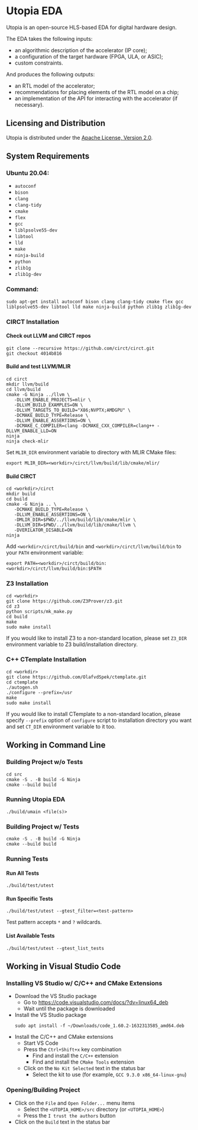 [//]: <> (SPDX-License-Identifier: Apache-2.0)

# Utopia EDA

Utopia is an open-source HLS-based EDA for digital hardware design.

The EDA takes the following inputs:
* an algorithmic description of the accelerator (IP core);
* a configuration of the target hardware (FPGA, ULA, or ASIC);
* custom constraints.

And produces the following outputs:
* an RTL model of the accelerator;
* recommendations for placing elements of the RTL model on a chip;
* an implementation of the API for interacting with the accelerator (if necessary).

## Licensing and Distribution

Utopia is distributed under the [Apache License, Version 2.0](http://www.apache.org/licenses/LICENSE-2.0).

## System Requirements

### Ubuntu 20.04:

* `autoconf`
* `bison`
* `clang`
* `clang-tidy`
* `cmake`
* `flex`
* `gcc`
* `liblpsolve55-dev`
* `libtool`
* `lld`
* `make`
* `ninja-build`
* `python`
* `zlib1g`
* `zlib1g-dev`

### Command:

```
sudo apt-get install autoconf bison clang clang-tidy cmake flex gcc liblpsolve55-dev libtool lld make ninja-build python zlib1g zlib1g-dev
```

### CIRCT Installation

#### Check out LLVM and CIRCT repos

```
git clone --recursive https://github.com/circt/circt.git
git checkout 4014b816
```

#### Build and test LLVM/MLIR

```
cd circt
mkdir llvm/build
cd llvm/build
cmake -G Ninja ../llvm \
   -DLLVM_ENABLE_PROJECTS=mlir \
   -DLLVM_BUILD_EXAMPLES=ON \
   -DLLVM_TARGETS_TO_BUILD="X86;NVPTX;AMDGPU" \
   -DCMAKE_BUILD_TYPE=Release \
   -DLLVM_ENABLE_ASSERTIONS=ON \
   -DCMAKE_C_COMPILER=clang -DCMAKE_CXX_COMPILER=clang++ -DLLVM_ENABLE_LLD=ON
ninja
ninja check-mlir
```
Set `MLIR_DIR` environment variable to directory with MLIR CMake files:
```
export MLIR_DIR=<workdir>/circt/llvm/build/lib/cmake/mlir/
```

#### Build CIRCT

```
cd <workdir>/circt
mkdir build
cd build
cmake -G Ninja .. \
   -DCMAKE_BUILD_TYPE=Release \
   -DLLVM_ENABLE_ASSERTIONS=ON \
   -DMLIR_DIR=$PWD/../llvm/build/lib/cmake/mlir \
   -DLLVM_DIR=$PWD/../llvm/build/lib/cmake/llvm \
   -DVERILATOR_DISABLE=ON
ninja
```
Add `<workdir>/circt/build/bin` and `<workdir>/circt/llvm/build/bin`
to your `PATH` environment variable:
```
export PATH=<workdir>/circt/build/bin:<workdir>/circt/llvm/build/bin:$PATH
```

### Z3 Installation

```
cd <workdir>
git clone https://github.com/Z3Prover/z3.git
cd z3
python scripts/mk_make.py
cd build
make
sudo make install
```
If you would like to install Z3 to a non-standard location,
please set `Z3_DIR` environment variable to Z3 build/installation directory.

### C++ CTemplate Installation

```
cd <workdir>
git clone https://github.com/OlafvdSpek/ctemplate.git
cd ctemplate
./autogen.sh
./configure --prefix=/usr
make
sudo make install
```
If you would like to install CTemplate to a non-standard location,
please specify `--prefix` option of `configure` script to installation directory you want
and set `CT_DIR` environment variable to it too.

## Working in Command Line

### Building Project w/o Tests

```
cd src
cmake -S . -B build -G Ninja
cmake --build build
```

### Running Utopia EDA

```
./build/umain <file(s)>
```

### Building Project w/ Tests

```
cmake -S . -B build -G Ninja
cmake --build build
```

### Running Tests

#### Run All Tests

```
./build/test/utest

```

#### Run Specific Tests

```
./build/test/utest --gtest_filter=<test-pattern>
```
Test pattern accepts ```*``` and ```?``` wildcards.

#### List Available Tests

```
./build/test/utest --gtest_list_tests
```

## Working in Visual Studio Code

### Installing VS Studio w/ C/C++ and CMake Extensions
* Download the VS Studio package
  * Go to https://code.visualstudio.com/docs/?dv=linux64_deb
  * Wait until the package is downloaded
* Install the VS Studio package
  ```
  sudo apt install -f ~/Downloads/code_1.60.2-1632313585_amd64.deb
  ```
* Install the C/C++ and CMake extensions
  * Start VS Code
  * Press the `Ctrl+Shift+x` key combination
    * Find and install the `C/C++` extension
    * Find and install the `CMake Tools` extension
  * Click on the `No Kit Selected` text in the status bar
    * Select the kit to use (for example, `GCC 9.3.0 x86_64-linux-gnu`)

### Opening/Building Project

* Click on the `File` and `Open Folder...` menu items
  * Select the `<UTOPIA_HOME>/src` directory (or `<UTOPIA_HOME>`)
  * Press the `I trust the authors` button
* Click on the `Build` text in the status bar
